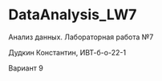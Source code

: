# DataAnalysis_LW7
Анализ данных. Лабораторная работа №7

Дудкин Константин, ИВТ-б-о-22-1

Вариант 9
